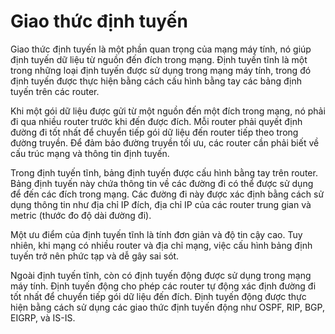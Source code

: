 # Giao thức định tuyến

Giao thức định tuyến là một phần quan trọng của mạng máy tính, nó giúp định tuyến dữ liệu từ nguồn đến đích trong mạng. Định tuyến tĩnh là một trong những loại định tuyến được sử dụng trong mạng máy tính, trong đó định tuyến được thực hiện bằng cách cấu hình bằng tay các bảng định tuyến trên các router.

Khi một gói dữ liệu được gửi từ một nguồn đến một đích trong mạng, nó phải đi qua nhiều router trước khi đến được đích. Mỗi router phải quyết định đường đi tốt nhất để chuyển tiếp gói dữ liệu đến router tiếp theo trong đường truyền. Để đảm bảo đường truyền tối ưu, các router cần phải biết về cấu trúc mạng và thông tin định tuyến.

Trong định tuyến tĩnh, bảng định tuyến được cấu hình bằng tay trên router. Bảng định tuyến này chứa thông tin về các đường đi có thể được sử dụng để đến các đích trong mạng. Các đường đi này được xác định bằng cách sử dụng thông tin như địa chỉ IP đích, địa chỉ IP của các router trung gian và metric (thước đo độ dài đường đi).

Một ưu điểm của định tuyến tĩnh là tính đơn giản và độ tin cậy cao. Tuy nhiên, khi mạng có nhiều router và địa chỉ mạng, việc cấu hình bảng định tuyến trở nên phức tạp và dễ gây sai sót.

Ngoài định tuyến tĩnh, còn có định tuyến động được sử dụng trong mạng máy tính. Định tuyến động cho phép các router tự động xác định đường đi tốt nhất để chuyển tiếp gói dữ liệu đến đích. Định tuyến động được thực hiện bằng cách sử dụng các giao thức định tuyến động như OSPF, RIP, BGP, EIGRP, và IS-IS.